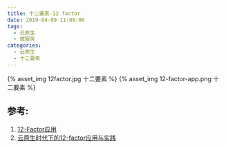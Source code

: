 ```yaml
---
title: 十二要素-12 factor
date: 2019-04-09 11:09:06
tags:
  - 云原生
  - 微服务
categories:
  - 云原生
  - 十二要素
---
```


<p></p>
<!-- more -->

{% asset_img  12factor.jpg  十二要素 %}
{% asset_img  12-factor-app.png  十二要素 %}


## 参考:

1. [12-Factor应用](https://12factor.net/zh_cn/)
2. [云原生时代下的12-factor应用与实践](https://talks.bingohuang.com/2017/cloud-native-12factor.article)


